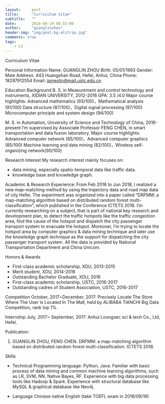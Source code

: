 ```yaml
---
layout:     post
title:      "Curriculum Vitae"
subtitle:   ""
date:       2018-08-19 08:53:00
author:     "guanglinzhou"
header-img: "img/post-bg-alitrip.jpg"
comments: true
tags:
    - CV
---
```


<script type="text/javascript" async src="https://cdn.mathjax.org/mathjax/latest/MathJax.js?config=TeX-MML-AM_CHTML"> </script>


Curriculum Vitae

Personal Information
Name: GUANGLIN ZHOU
Birth: 05/01/1993
Gender: Male
Address: 443 Huangshan Road, Hefei, Anhui, China
Phone: 18297912554
Email: jameslin@mail.ustc.edu.cn

Education Background
B. S. in Measurement and control technology and instruments, XIDIAN UNIVERSITY, 2012-2016
GPA: 3.5 /4.0
Major course highlights:
Advanced mathematics (93/100)，Mathematical analysis (91/100)
Data structure (87/100)，Digital signal processing (97/100)
Microcomputer principle and system design (94/100)

M. S. in Automation, University of Science and Technology of China, 2016-present
I’m supervised by Associate Professor FENG CHEN, in smart transportation and data fusion laboratory.
Major course highlights:
Advanced computer network (85/100)，Advanced computer graphics (85/100)
Machine learning and data mining (82/100)，Wireless self-organizing network(90/100)

Research Interest
My research interest mainly focuses on:

-	data mining, especially spatio-temporal data like traffic data.
-	knowledge base and knowledge graph.

Academic & Research Experience:
From Feb 2018 to Jun 2018, I realized a new map-matching method by using the trajectory data and road map data of city Hefei. The experiment was organized into a paper called “DRFMM: a map-matching algorithm based on distributed random forest multi-classification”, which published in the Conference ICTETS 2018.
I’m currently researching on a subject, that is part of national key research and development plan, to detect the traffic hotspots like the traffic congestion area, find the cause of the hotspot and dispatch the city passenger transport system to evacuate the hotspot. Moreover, I’m trying to locate the hotspot area by computer graphics & data mining technique and later use the knowledge graph technique as the support for dispatching the city passenger transport system. All the data is provided by National Transportation Department and China Unicom.


Honors & Awards
-	First-class academic scholarship, XDU, 2013-2015
-	Merit student, XDU, 2014-2016
-	Outstanding Bachelor Graduate, XDU, 2016
-	First-class academic scholarship, USTC, 2016-2017
-	Outstanding cadres of Student Association, USTC, 2016-2017

Competition
October, 2017~December, 2017: Precisely Locate The Store Where The User Is Located In The Mall, held by ALIBABA TIANCHI Big Data Competition, rank top 1%.

Internship
July, 2017~ September, 2017: Anhui Loongsec sci & tech Co., Ltd, Hefei.

Publication:
1.	GUANGLIN ZHOU, FENG CHEN. DRFMM: a map-matching algorithm based on distributed random forest multi-classification. ICTETS 2018. 

Skills

-	Technical
Programming language: Python, Java.
Familiar with basic process of data mining and common machine learning algorithms, such as LR, SVM, NN, Native Bayes, RF.
Experience with big data processing tools like Hadoop & Spark.
Experience with structural database like MySQL & graphical database like Neo4j.

-	Language
Chinese native
English (take TOEFL exam in 2018/09/16)
